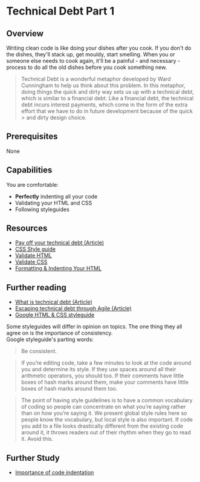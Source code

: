 # Technical Debt Part 1

## Overview
Writing clean code is like doing your dishes after you cook. If you don't do the dishes, they'll stack up, get mouldy, start smelling. When you or someone else needs to cook again, it'll be a painful - and necessary - process to do all the old dishes before you cook something new.  

> Technical Debt is a wonderful metaphor developed by Ward Cunningham to help us think about this problem. In this metaphor, doing things the quick and dirty way sets us up with a technical debt, which is similar to a financial debt. Like a financial debt, the technical 
> debt incurs interest payments, which come in the form of the extra effort that we have to do in future development because of the quick > and dirty design choice. 

## Prerequisites
None

## Capabilities
You are comfortable:

- **Perfectly** indenting all your code
- Validating your HTML and CSS
- Following styleguides

## Resources
- [Pay off your technical debt (Article)](http://blog.codinghorror.com/paying-down-your-technical-debt/)
- [CSS Style guide](/resources/css-style-GUIDELINES)
- [Validate HTML](/resources/html-validation-TUTORIAL)
- [Validate CSS](https://jigsaw.w3.org/css-validator/)
- [Formatting & Indenting Your HTML](/resources/html-formatting-ARTICLE)  

## Further reading 
- [What is technical debt (Article)](https://medium.com/@joaomilho/festina-lente-e29070811b84#.7jprx1cdr)
- [Escaping technical debt through Agile (Article)](https://www.atlassian.com/agile/technical-debt/)
- [Google HTML & CSS styleguide](resources/html-css-google-styleguide-ARTICLE)

Some styleguides will differ in opinion on topics. The one thing they all agree on is the importance of consistency.  
Google styleguide's parting words:
>Be consistent.

>If you’re editing code, take a few minutes to look at the code around you and determine its style. If they use spaces around all their arithmetic operators, you should too. If their comments have little boxes of hash marks around them, make your comments have little boxes of hash marks around them too.

>The point of having style guidelines is to have a common vocabulary of coding so people can concentrate on what you’re saying rather than on how you’re saying it. We present global style rules here so people know the vocabulary, but local style is also important. If code you add to a file looks drastically different from the existing code around it, it throws readers out of their rhythm when they go to read it. Avoid this.


## Further Study

- [Importance of code indentation](http://mrbool.com/importance-of-code-indentation/29079)

